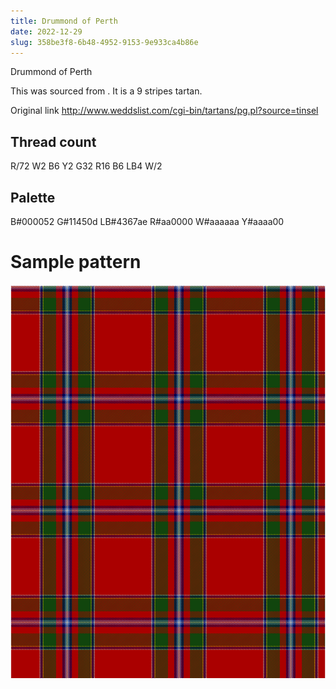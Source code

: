 ```yaml
---
title: Drummond of Perth
date: 2022-12-29
slug: 358be3f8-6b48-4952-9153-9e933ca4b86e
---
```

Drummond of Perth

This was sourced from <no value>.  It is a 9 stripes tartan.

Original link http://www.weddslist.com/cgi-bin/tartans/pg.pl?source=tinsel

## Thread count
R/72 W2 B6 Y2 G32 R16 B6 LB4 W/2

## Palette
B#000052 G#11450d LB#4367ae R#aa0000 W#aaaaaa Y#aaaa00

# Sample pattern

![Tartan detail](tartan.png "R/72 W2 B6 Y2 G32 R16 B6 LB4 W/2 tartan")